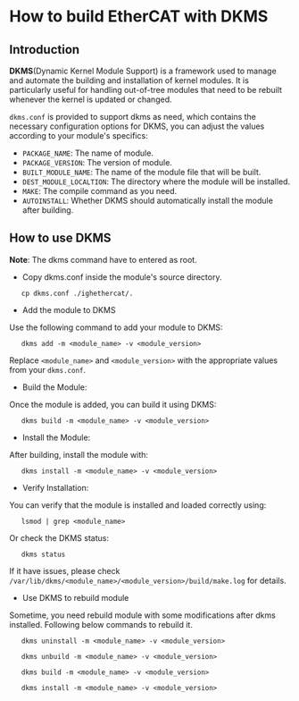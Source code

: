 # How to build EtherCAT with DKMS

## Introduction

**DKMS**(Dynamic Kernel Module Support) is a framework used to manage and automate the building and installation of kernel modules. It is particularly useful for handling out-of-tree modules that need to be rebuilt whenever the kernel is updated or changed. 

``dkms.conf`` is provided to support dkms as need, which contains the necessary configuration options for DKMS, you can adjust the values according to your module's specifics:

* ``PACKAGE_NAME``: The name of module.
* ``PACKAGE_VERSION``: The version of module.
* ``BUILT_MODULE_NAME``: The name of the module file that will be built.
* ``DEST_MODULE_LOCALTION``: The directory where the module will be installed.
* ``MAKE``: The compile command as you need.
* ``AUTOINSTALL``: Whether DKMS should automatically install the module after building.

## How to use DKMS

**Note**: The dkms command have to entered as root.

* Copy dkms.conf inside the module's source directory.

```shell
   cp dkms.conf ./ighethercat/.
```

* Add the module to DKMS

Use the following command to add your module to DKMS:

```shell
   dkms add -m <module_name> -v <module_version>
```

Replace ``<module_name>`` and ``<module_version>`` with the appropriate values from your ``dkms.conf``.

* Build the Module:

Once the module is added, you can build it using DKMS:

```shell
   dkms build -m <module_name> -v <module_version>
```

* Install the Module:

After building, install the module with:

```shell
   dkms install -m <module_name> -v <module_version>
```

* Verify Installation:

You can verify that the module is installed and loaded correctly using:

```shell
   lsmod | grep <module_name>
```

Or check the DKMS status:

```shell
   dkms status
```

If it have issues, please check ``/var/lib/dkms/<module_name>/<module_version>/build/make.log`` for details.

* Use DKMS to rebuild module

Sometime, you need rebuild module with some modifications after dkms installed. Following below commands to rebuild it.

```shell
   dkms uninstall -m <module_name> -v <module_version>
   
   dkms unbuild -m <module_name> -v <module_version>
   
   dkms build -m <module_name> -v <module_version>
   
   dkms install -m <module_name> -v <module_version>
```
